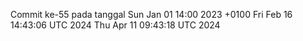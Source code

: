 Commit ke-55 pada tanggal Sun Jan 01 14:00 2023 +0100
Fri Feb 16 14:43:06 UTC 2024
Thu Apr 11 09:43:18 UTC 2024
